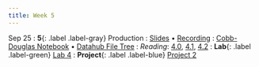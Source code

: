 ```yaml
---
title: Week 5
---
```


Sep 25
: **5**{: .label .label-gray} Production
: [Slides]() &#8226; [Recording]()
: [Cobb-Douglas Notebook]() &#8226; [Datahub File Tree]()
: *Reading*: [4.0](https://data-88e.github.io/textbook/content/04-production/index.html), [4.1](https://data-88e.github.io/textbook/content/04-production/production.html), [4.2](https://data-88e.github.io/textbook/content/04-production/shifts.html)
: **Lab**{: .label .label-green} [Lab 4]()
: **Project**{: .label .label-blue} [Project 2]()
